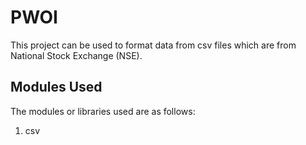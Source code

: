 # PWOI
This project can be used to format data from csv files which are from National Stock Exchange (NSE).

## Modules Used
The modules or libraries used are as follows:
1. csv

